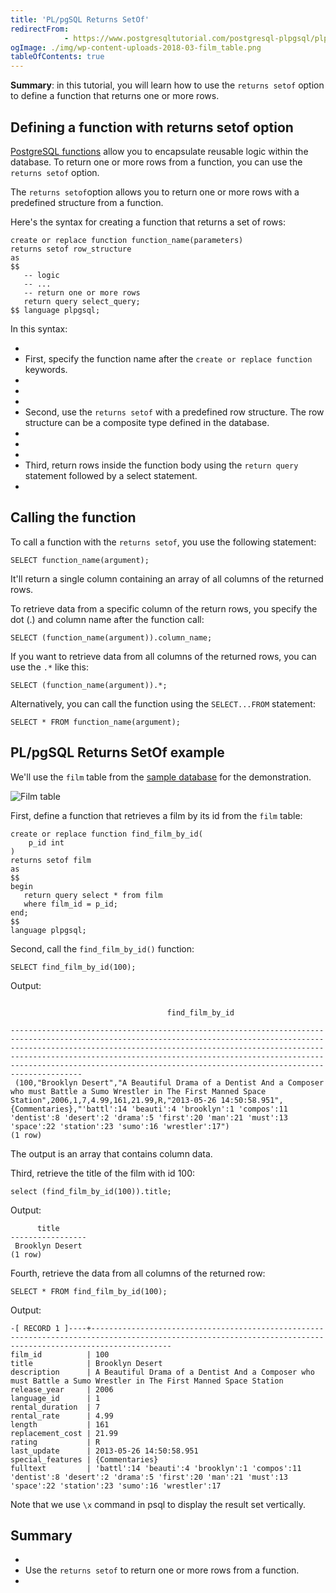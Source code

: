 ```yaml
---
title: 'PL/pgSQL Returns SetOf'
redirectFrom: 
            - https://www.postgresqltutorial.com/postgresql-plpgsql/plpgsql-returns-setof/
ogImage: ./img/wp-content-uploads-2018-03-film_table.png
tableOfContents: true
---
```

<!-- wp:paragraph -->

**Summary**: in this tutorial, you will learn how to use the `returns setof` option to define a function that returns one or more rows.

<!-- /wp:paragraph -->

<!-- wp:heading -->

## Defining a function with returns setof option

<!-- /wp:heading -->

<!-- wp:paragraph -->

[PostgreSQL functions](https://www.postgresqltutorial.com/postgresql-plpgsql/postgresql-create-function/) allow you to encapsulate reusable logic within the database. To return one or more rows from a function, you can use the `returns setof` option.

<!-- /wp:paragraph -->

<!-- wp:paragraph -->

The `returns setof`option allows you to return one or more rows with a predefined structure from a function.

<!-- /wp:paragraph -->

<!-- wp:paragraph -->

Here's the syntax for creating a function that returns a set of rows:

<!-- /wp:paragraph -->

<!-- wp:code {"language":"sql"} -->

```
create or replace function function_name(parameters)
returns setof row_structure
as
$$
   -- logic
   -- ...
   -- return one or more rows
   return query select_query;
$$ language plpgsql;
```

<!-- /wp:code -->

<!-- wp:paragraph -->

In this syntax:

<!-- /wp:paragraph -->

<!-- wp:list -->

- <!-- wp:list-item -->
- First, specify the function name after the `create or replace function` keywords.
- <!-- /wp:list-item -->
-
- <!-- wp:list-item -->
- Second, use the `returns setof` with a predefined row structure. The row structure can be a composite type defined in the database.
- <!-- /wp:list-item -->
-
- <!-- wp:list-item -->
- Third, return rows inside the function body using the `return query` statement followed by a select statement.
- <!-- /wp:list-item -->

<!-- /wp:list -->

<!-- wp:heading -->

## Calling the function

<!-- /wp:heading -->

<!-- wp:paragraph -->

To call a function with the `returns setof`, you use the following statement:

<!-- /wp:paragraph -->

<!-- wp:code {"language":"sql"} -->

```
SELECT function_name(argument);
```

<!-- /wp:code -->

<!-- wp:paragraph -->

It'll return a single column containing an array of all columns of the returned rows.

<!-- /wp:paragraph -->

<!-- wp:paragraph -->

To retrieve data from a specific column of the return rows, you specify the dot (.) and column name after the function call:

<!-- /wp:paragraph -->

<!-- wp:code {"language":"sql"} -->

```
SELECT (function_name(argument)).column_name;
```

<!-- /wp:code -->

<!-- wp:paragraph -->

If you want to retrieve data from all columns of the returned rows, you can use the `.*` like this:

<!-- /wp:paragraph -->

<!-- wp:code {"language":"sql"} -->

```
SELECT (function_name(argument)).*;
```

<!-- /wp:code -->

<!-- wp:paragraph -->

Alternatively, you can call the function using the `SELECT...FROM` statement:

<!-- /wp:paragraph -->

<!-- wp:code {"language":"sql"} -->

```
SELECT * FROM function_name(argument);
```

<!-- /wp:code -->

<!-- wp:heading -->

## PL/pgSQL Returns SetOf example

<!-- /wp:heading -->

<!-- wp:paragraph -->

We'll use the `film` table from the [sample database](https://www.postgresqltutorial.com/postgresql-getting-started/postgresql-sample-database/) for the demonstration.

<!-- /wp:paragraph -->

<!-- wp:image {"id":3449,"sizeSlug":"full","linkDestination":"none"} -->

![Film table](./img/wp-content-uploads-2018-03-film_table.png)

<!-- /wp:image -->

<!-- wp:paragraph -->

First, define a function that retrieves a film by its id from the `film` table:

<!-- /wp:paragraph -->

<!-- wp:code {"language":"sql"} -->

```
create or replace function find_film_by_id(
	p_id int
)
returns setof film
as
$$
begin
   return query select * from film
   where film_id = p_id;
end;
$$
language plpgsql;
```

<!-- /wp:code -->

<!-- wp:paragraph -->

Second, call the `find_film_by_id()` function:

<!-- /wp:paragraph -->

<!-- wp:code {"language":"sql"} -->

```
SELECT find_film_by_id(100);
```

<!-- /wp:code -->

<!-- wp:paragraph -->

Output:

<!-- /wp:paragraph -->

<!-- wp:code {"language":"sql"} -->

```

                                   find_film_by_id

------------------------------------------------------------------------------------------------------------------------------------------------------------------------------------------------------------------------------------------------------------------------------------------------------------------------------------------------------------------------------
 (100,"Brooklyn Desert","A Beautiful Drama of a Dentist And a Composer who must Battle a Sumo Wrestler in The First Manned Space Station",2006,1,7,4.99,161,21.99,R,"2013-05-26 14:50:58.951",{Commentaries},"'battl':14 'beauti':4 'brooklyn':1 'compos':11 'dentist':8 'desert':2 'drama':5 'first':20 'man':21 'must':13 'space':22 'station':23 'sumo':16 'wrestler':17")
(1 row)
```

<!-- /wp:code -->

<!-- wp:paragraph -->

The output is an array that contains column data.

<!-- /wp:paragraph -->

<!-- wp:paragraph -->

Third, retrieve the title of the film with id 100:

<!-- /wp:paragraph -->

<!-- wp:code {"language":"sql"} -->

```
select (find_film_by_id(100)).title;
```

<!-- /wp:code -->

<!-- wp:paragraph -->

Output:

<!-- /wp:paragraph -->

<!-- wp:code {"language":"sql"} -->

```
      title
-----------------
 Brooklyn Desert
(1 row)
```

<!-- /wp:code -->

<!-- wp:paragraph -->

Fourth, retrieve the data from all columns of the returned row:

<!-- /wp:paragraph -->

<!-- wp:code {"language":"sql"} -->

```
SELECT * FROM find_film_by_id(100);
```

<!-- /wp:code -->

<!-- wp:paragraph -->

Output:

<!-- /wp:paragraph -->

<!-- wp:code {"language":"sql"} -->

```
-[ RECORD 1 ]----+--------------------------------------------------------------------------------------------------------------------------------------------------------------
film_id          | 100
title            | Brooklyn Desert
description      | A Beautiful Drama of a Dentist And a Composer who must Battle a Sumo Wrestler in The First Manned Space Station
release_year     | 2006
language_id      | 1
rental_duration  | 7
rental_rate      | 4.99
length           | 161
replacement_cost | 21.99
rating           | R
last_update      | 2013-05-26 14:50:58.951
special_features | {Commentaries}
fulltext         | 'battl':14 'beauti':4 'brooklyn':1 'compos':11 'dentist':8 'desert':2 'drama':5 'first':20 'man':21 'must':13 'space':22 'station':23 'sumo':16 'wrestler':17
```

<!-- /wp:code -->

<!-- wp:paragraph -->

Note that we use `\x` command in psql to display the result set vertically.

<!-- /wp:paragraph -->

<!-- wp:heading -->

## Summary

<!-- /wp:heading -->

<!-- wp:list -->

- <!-- wp:list-item -->
- Use the `returns setof` to return one or more rows from a function.
- <!-- /wp:list-item -->

<!-- /wp:list -->
